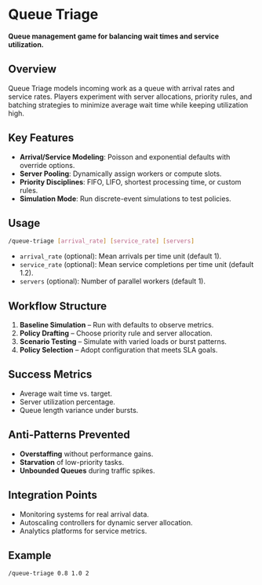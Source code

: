 # Queue Triage

**Queue management game for balancing wait times and service utilization.**

## Overview
Queue Triage models incoming work as a queue with arrival rates and service rates. Players experiment with server allocations, priority rules, and batching strategies to minimize average wait time while keeping utilization high.

## Key Features
- **Arrival/Service Modeling**: Poisson and exponential defaults with override options.
- **Server Pooling**: Dynamically assign workers or compute slots.
- **Priority Disciplines**: FIFO, LIFO, shortest processing time, or custom rules.
- **Simulation Mode**: Run discrete-event simulations to test policies.

## Usage
```bash
/queue-triage [arrival_rate] [service_rate] [servers]
```
- `arrival_rate` (optional): Mean arrivals per time unit (default 1).
- `service_rate` (optional): Mean service completions per time unit (default 1.2).
- `servers` (optional): Number of parallel workers (default 1).

## Workflow Structure
1. **Baseline Simulation** – Run with defaults to observe metrics.
2. **Policy Drafting** – Choose priority rule and server allocation.
3. **Scenario Testing** – Simulate with varied loads or burst patterns.
4. **Policy Selection** – Adopt configuration that meets SLA goals.

## Success Metrics
- Average wait time vs. target.
- Server utilization percentage.
- Queue length variance under bursts.

## Anti-Patterns Prevented
- **Overstaffing** without performance gains.
- **Starvation** of low-priority tasks.
- **Unbounded Queues** during traffic spikes.

## Integration Points
- Monitoring systems for real arrival data.
- Autoscaling controllers for dynamic server allocation.
- Analytics platforms for service metrics.

## Example
```bash
/queue-triage 0.8 1.0 2
```
